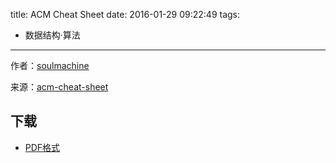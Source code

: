 title: ACM Cheat Sheet
date: 2016-01-29 09:22:49
tags:
  - 数据结构·算法
---

作者：[soulmachine](https://github.com/soulmachine)

来源：[acm-cheat-sheet](https://github.com/soulmachine/acm-cheat-sheet)

<!--more-->

## 下载 ##

+ [PDF格式](https://github.com/soulmachine/acm-cheat-sheet/blob/master/C++/%E6%89%8B%E5%86%99%E4%BB%A3%E7%A0%81%E5%BF%85%E5%A4%87%E6%89%8B%E5%86%8C(C++%E7%89%88).pdf?raw=true)